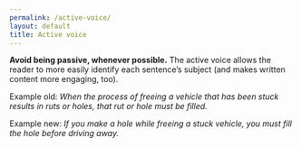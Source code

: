 ```yaml
---
permalink: /active-voice/
layout: default
title: Active voice
---
```

**Avoid being passive, whenever possible.** The
active voice allows the reader to more easily identify each sentence’s
subject (and makes written content more engaging, too).

Example old: *When the process of freeing a vehicle that has been stuck
results in ruts or holes, that rut or hole must be filled.*

Example new: *If you make a hole while freeing a stuck vehicle, you must
fill the hole before driving away.*